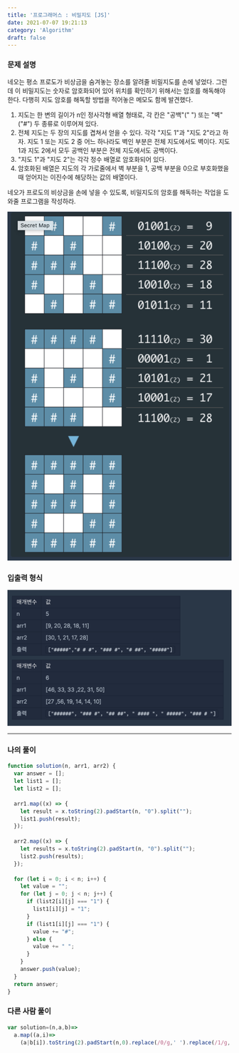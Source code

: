 ```yaml
---
title: '프로그래머스 : 비밀지도 [JS]'
date: 2021-07-07 19:21:13
category: 'Algorithm'
draft: false
---
```


### 문제 설명
네오는 평소 프로도가 비상금을 숨겨놓는 장소를 알려줄 비밀지도를 손에 넣었다. 그런데 이 비밀지도는 숫자로 암호화되어 있어 위치를 확인하기 위해서는 암호를 해독해야 한다. 다행히 지도 암호를 해독할 방법을 적어놓은 메모도 함께 발견했다.

1. 지도는 한 변의 길이가 n인 정사각형 배열 형태로, 각 칸은 "공백"(" ") 또는 "벽"("#") 두 종류로 이루어져 있다.<br>
2. 전체 지도는 두 장의 지도를 겹쳐서 얻을 수 있다. 각각 "지도 1"과 "지도 2"라고 하자. 지도 1 또는 지도 2 중 어느 하나라도 벽인 부분은 전체 지도에서도 벽이다. 지도 1과 지도 2에서 모두 공백인 부분은 전체 지도에서도 공백이다.<br>
3. "지도 1"과 "지도 2"는 각각 정수 배열로 암호화되어 있다.<br>
4. 암호화된 배열은 지도의 각 가로줄에서 벽 부분을 1, 공백 부분을 0으로 부호화했을 때 얻어지는 이진수에 해당하는 값의 배열이다.<br>

네오가 프로도의 비상금을 손에 넣을 수 있도록, 비밀지도의 암호를 해독하는 작업을 도와줄 프로그램을 작성하라.<br>

![](./images/11.png)

### 입출력 형식

![](./images/11a.png)

***

### 나의 풀이

```jsx
function solution(n, arr1, arr2) {
  var answer = [];
  let list1 = [];
  let list2 = [];

  arr1.map((x) => {
    let result = x.toString(2).padStart(n, "0").split("");
    list1.push(result);
  });

  arr2.map((x) => {
    let results = x.toString(2).padStart(n, "0").split("");
    list2.push(results);
  });

  for (let i = 0; i < n; i++) {
    let value = "";
    for (let j = 0; j < n; j++) {
      if (list2[i][j] === "1") {
        list1[i][j] = "1";
      }
      if (list1[i][j] === "1") {
        value += "#";
      } else {
        value += " ";
      }
    }
    answer.push(value);
  }
  return answer;
}
```

### 다른 사람 풀이

```jsx
var solution=(n,a,b)=>
  a.map((a,i)=>
    (a|b[i]).toString(2).padStart(n,0).replace(/0/g,' ').replace(/1/g,'#'))
```